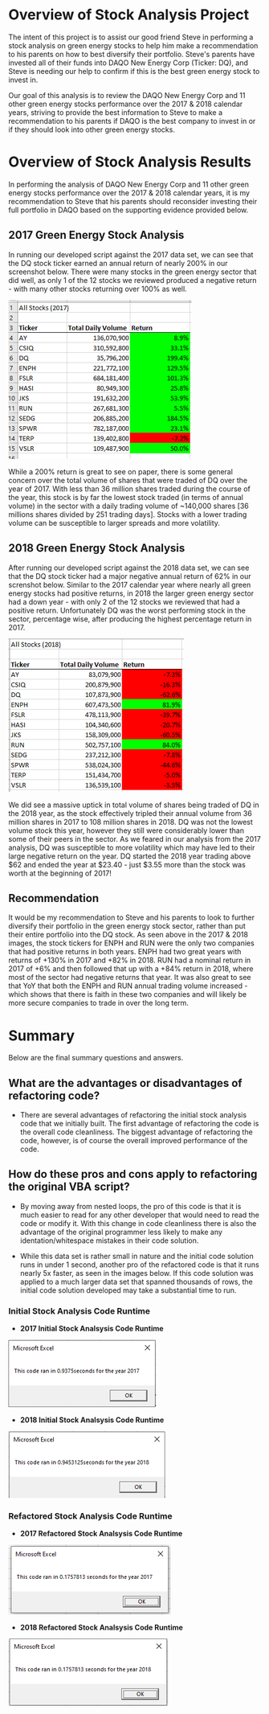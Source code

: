 # Overview of Stock Analysis Project

The intent of this project is to assist our good friend Steve in performing a stock analysis on green energy stocks to help him make a recommendation to his parents on how to best diversify their portfolio. Steve's parents have invested all of their funds into DAQO New Energy Corp (Ticker: DQ), and Steve is needing our help to confirm if this is the best green energy stock to invest in.

Our goal of this analysis is to review the DAQO New Energy Corp and 11 other green energy stocks performance over the 2017 & 2018 calendar years, striving to provide the best information to Steve to make a recommendation to his parents if DAQO is the best company to invest in or if they should look into other green energy stocks.

# Overview of Stock Analysis Results

In performing the analysis of DAQO New Energy Corp and 11 other green energy stocks performance over the 2017 & 2018 calendar years, it is my recommendation to Steve that his parents should reconsider investing their full portfolio in DAQO based on the supporting evidence provided below.

## 2017 Green Energy Stock Analysis

In running our developed script against the 2017 data set, we can see that the DQ stock ticker earned an annual return of nearly 200% in our screenshot below. There were many stocks in the green energy sector that did well, as only 1 of the 12 stocks we reviewed produced a negative return - with many other stocks returning over 100% as well. 

![2017 Green Energy Stock Analysis](/Resources/2017_All_Green_Energy_Stock_Analysis.png "2017 Green Energy Stock Analysis")

While a 200% return is great to see on paper, there is some general concern over the total volume of shares that were traded of DQ over the year of 2017. With less than 36 million shares traded during the course of the year, this stock is by far the lowest stock traded (in terms of annual volume) in the sector with a daily trading volume of ~140,000 shares [36 millions shares divided by 251 trading days]. Stocks with a lower trading volume can be susceptible to larger spreads and more volatility.

## 2018 Green Energy Stock Analysis

After running our developed script against the 2018 data set, we can see that the DQ stock ticker had a major negative annual return of 62% in our screnshot below. Similar to the 2017 calendar year where nearly all green energy stocks had positive returns, in 2018 the larger green energy sector had a down year - with only 2 of the 12 stocks we reviewed that had a positive return. Unfortunately DQ was the worst performing stock in the sector, percentage wise, after producing the highest percentage return in 2017.

![2018 Green Energy Stock Analysis](/Resources/2018_All_Green_Energy_Stock_Analysis.png "2018 Green Energy Stock Analysis")

We did see a massive uptick in total volume of shares being traded of DQ in the 2018 year, as the stock effectively tripled their annual volume from 36 million shares in 2017 to 108 million shares in 2018. DQ was not the lowest volume stock this year, however they still were considerably lower than some of their peers in the sector. As we feared in our analysis from the 2017 analysis, DQ was susceptible to more volatility which may have led to their large negative return on the year. DQ started the 2018 year trading above $62 and ended the year at $23.40 - just $3.55 more than the stock was worth at the beginning of 2017! 

## Recommendation

It would be my recommendation to Steve and his parents to look to further diversify their portfolio in the green energy stock sector, rather than put their entire portfolio into the DQ stock. As seen above in the 2017 & 2018 images, the stock tickers for ENPH and RUN were the only two companies that had positive returns in both years. ENPH had two great years with returns of +130% in 2017 and +82% in 2018. RUN had a nominal return in 2017 of +6% and then followed that up with a +84% return in 2018, where most of the sector had negative returns that year. It was also great to see that YoY that both the ENPH and RUN annual trading volume increased - which shows that there is faith in these two companies and will likely be more secure companies to trade in over the long term.

# Summary

Below are the final summary questions and answers.

## What are the advantages or disadvantages of refactoring code?
- There are several advantages of refactoring the initial stock analysis code that we initially built. The first advantage of refactoring the code is the overall code cleanliness. The biggest advantage of refactoring the code, however, is of course the overall improved performance of the code. 

## How do these pros and cons apply to refactoring the original VBA script?
-  By moving away from nested loops, the pro of this code is that it is much easier to read for any other developer that would need to read the code or modify it. With this change in code cleanliness there is also the advantage of the original programmer less likely to make any identation/whitespace mistakes in their code solution. 

- While this data set is rather small in nature and the initial code solution runs in under 1 second, another pro of the refactored code is that it runs nearly 5x faster, as seen in the images below. If this code solution was applied to a much larger data set that spanned thousands of rows, the initial code solution developed may take a substantial time to run. 

### Initial Stock Analysis Code Runtime

- **2017 Initial Stock Analsysis Code Runtime**

![2017 Initial Stock Analysis Code Runtime](/Resources/Initial_Stock_Analysis_2017.png)

- **2018 Initial Stock Analsysis Code Runtime**

![2018 Initial Stock Analysis Code Runtime](/Resources/Initial_Stock_Analysis_2018.png "2018 Initial Stock Analysis Code Runtime")

### Refactored Stock Analysis Code Runtime

- **2017 Refactored Stock Analsysis Code Runtime**

![2017 Refactored Stock Analysis Code Runtime](/Resources/VBA_Challenge_2017.png "2017 Refactored Stock Analysis Code Runtime")

- **2018 Refactored Stock Analsysis Code Runtime**

![2018 Refactored Stock Analysis Code Runtime](/Resources/VBA_Challenge_2018.png "2018 Refactored Stock Analysis Code Runtime")